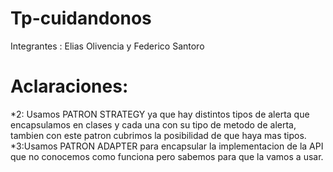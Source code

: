 # Tp-cuidandonos

Integrantes : Elias Olivencia y Federico Santoro
# Aclaraciones: 
*2: Usamos PATRON STRATEGY ya que hay distintos tipos de alerta que encapsulamos en clases y cada una con su tipo de metodo de alerta, tambien con este patron cubrimos la posibilidad de que haya mas tipos. 
*3:Usamos PATRON ADAPTER para encapsular la implementacion de la API que no conocemos como funciona pero sabemos para que la vamos a usar. 
